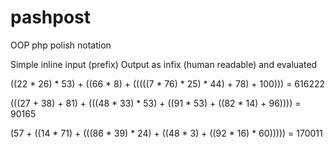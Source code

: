 # pashpost
OOP php polish notation

Simple inline input (prefix) Output as infix (human readable) and evaluated

((22 * 26) * 53) + ((66 * 8) + (((((7 * 76) * 25) * 44) + 78) + 100))) = 616222

(((27 + 38) + 81) + (((48 * 33) * 53) + ((91 * 53) + ((82 * 14) + 96)))) = 90165

(57 + ((14 * 71) + (((86 * 39) * 24) + ((48 * 3) + ((92 * 16) * 60))))) = 170011
